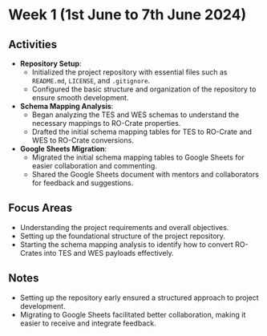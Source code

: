 # Week 1 (1st June to 7th June 2024)

## Activities

- **Repository Setup**: 
  - Initialized the project repository with essential files such as `README.md`, `LICENSE`, and `.gitignore`.
  - Configured the basic structure and organization of the repository to ensure smooth development.
- **Schema Mapping Analysis**:
  - Began analyzing the TES and WES schemas to understand the necessary mappings to RO-Crate properties.
  - Drafted the initial schema mapping tables for TES to RO-Crate and WES to RO-Crate conversions.
- **Google Sheets Migration**: 
  - Migrated the initial schema mapping tables to Google Sheets for easier collaboration and commenting.
  - Shared the Google Sheets document with mentors and collaborators for feedback and suggestions.

## Focus Areas

- Understanding the project requirements and overall objectives.
- Setting up the foundational structure of the project repository.
- Starting the schema mapping analysis to identify how to convert RO-Crates into TES and WES payloads effectively.

## Notes

- Setting up the repository early ensured a structured approach to project development.
- Migrating to Google Sheets facilitated better collaboration, making it easier to receive and integrate feedback.
